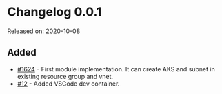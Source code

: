 # Changelog 0.0.1

Released on: 2020-10-08

## Added
* [#1624](https://github.com/epiphany-platform/epiphany/issues/1624) - First module implementation. It can create AKS and subnet in existing resource group and vnet.
* [#12](https://github.com/epiphany-platform/m-azure-kubernetes-service/pull/12) - Added VSCode dev container.
